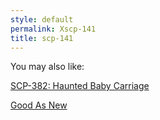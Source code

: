 ```yaml
---
style: default
permalink: Xscp-141
title: scp-141
---
```

You may also like:

[SCP-382: Haunted Baby Carriage](http://scp-wiki.net/scp-382)

[Good As New](http://scp-wiki.net/good-as-new)
